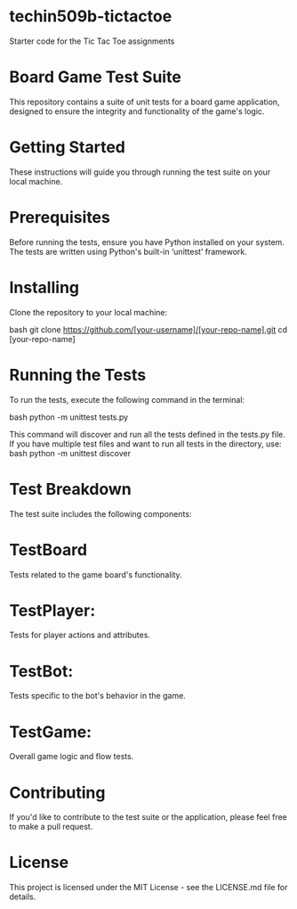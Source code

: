 # techin509b-tictactoe
Starter code for the Tic Tac Toe assignments

# Board Game Test Suite
This repository contains a suite of unit tests for a board game application, designed to ensure the integrity and functionality of the game's logic.

# Getting Started
These instructions will guide you through running the test suite on your local machine.

# Prerequisites
Before running the tests, ensure you have Python installed on your system. The tests are written using Python's built-in ‘unittest’ framework.

# Installing
Clone the repository to your local machine:

bash
git clone https://github.com/[your-username]/[your-repo-name].git
cd [your-repo-name]

# Running the Tests
To run the tests, execute the following command in the terminal:

bash
python -m unittest tests.py

This command will discover and run all the tests defined in the tests.py file. If you have multiple test files and want to run all tests in the directory, use:
bash
python -m unittest discover

# Test Breakdown
The test suite includes the following components:

# TestBoard
Tests related to the game board's functionality.

# TestPlayer: 
Tests for player actions and attributes.

# TestBot: 
Tests specific to the bot's behavior in the game.

# TestGame: 
Overall game logic and flow tests.

# Contributing
If you'd like to contribute to the test suite or the application, please feel free to make a pull request.

# License
This project is licensed under the MIT License - see the LICENSE.md file for details.

